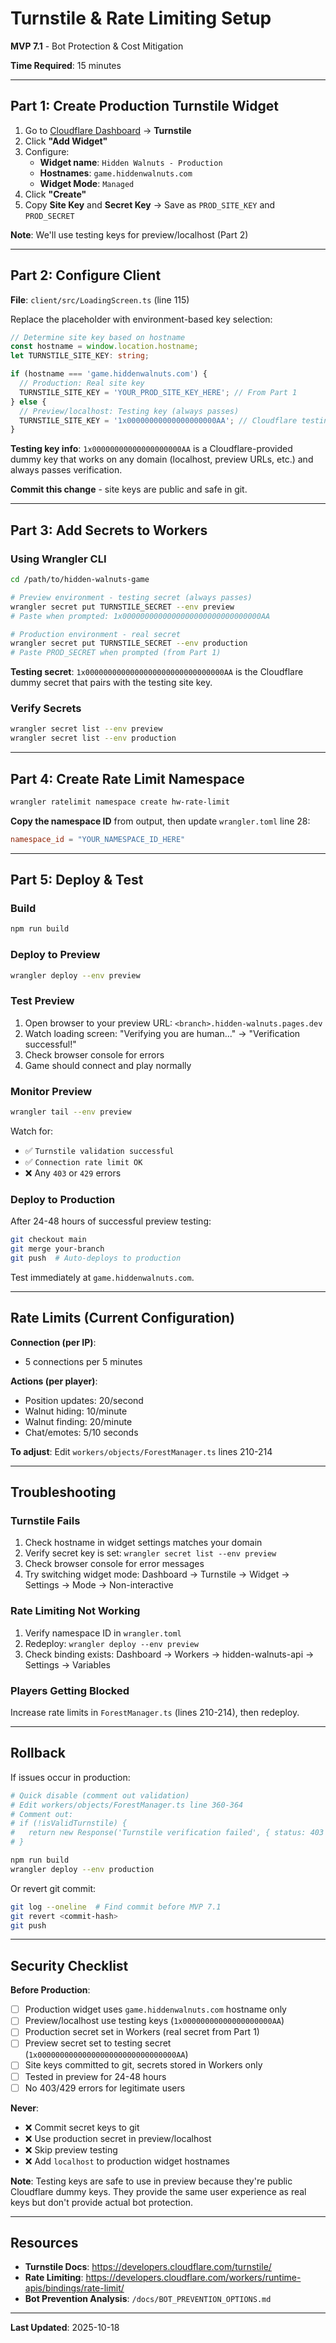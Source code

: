 # Turnstile & Rate Limiting Setup

**MVP 7.1** - Bot Protection & Cost Mitigation

**Time Required**: 15 minutes

---

## Part 1: Create Production Turnstile Widget

1. Go to [Cloudflare Dashboard](https://dash.cloudflare.com/) → **Turnstile**
2. Click **"Add Widget"**
3. Configure:
   - **Widget name**: `Hidden Walnuts - Production`
   - **Hostnames**: `game.hiddenwalnuts.com`
   - **Widget Mode**: `Managed`
4. Click **"Create"**
5. Copy **Site Key** and **Secret Key** → Save as `PROD_SITE_KEY` and `PROD_SECRET`

**Note**: We'll use testing keys for preview/localhost (Part 2)

---

## Part 2: Configure Client

**File**: `client/src/LoadingScreen.ts` (line 115)

Replace the placeholder with environment-based key selection:

```typescript
// Determine site key based on hostname
const hostname = window.location.hostname;
let TURNSTILE_SITE_KEY: string;

if (hostname === 'game.hiddenwalnuts.com') {
  // Production: Real site key
  TURNSTILE_SITE_KEY = 'YOUR_PROD_SITE_KEY_HERE'; // From Part 1
} else {
  // Preview/localhost: Testing key (always passes)
  TURNSTILE_SITE_KEY = '1x00000000000000000000AA'; // Cloudflare testing key
}
```

**Testing key info**: `1x00000000000000000000AA` is a Cloudflare-provided dummy key that works on any domain (localhost, preview URLs, etc.) and always passes verification.

**Commit this change** - site keys are public and safe in git.

---

## Part 3: Add Secrets to Workers

### Using Wrangler CLI

```bash
cd /path/to/hidden-walnuts-game

# Preview environment - testing secret (always passes)
wrangler secret put TURNSTILE_SECRET --env preview
# Paste when prompted: 1x0000000000000000000000000000000AA

# Production environment - real secret
wrangler secret put TURNSTILE_SECRET --env production
# Paste PROD_SECRET when prompted (from Part 1)
```

**Testing secret**: `1x0000000000000000000000000000000AA` is the Cloudflare dummy secret that pairs with the testing site key.

### Verify Secrets

```bash
wrangler secret list --env preview
wrangler secret list --env production
```

---

## Part 4: Create Rate Limit Namespace

```bash
wrangler ratelimit namespace create hw-rate-limit
```

**Copy the namespace ID** from output, then update `wrangler.toml` line 28:

```toml
namespace_id = "YOUR_NAMESPACE_ID_HERE"
```

---

## Part 5: Deploy & Test

### Build

```bash
npm run build
```

### Deploy to Preview

```bash
wrangler deploy --env preview
```

### Test Preview

1. Open browser to your preview URL: `<branch>.hidden-walnuts.pages.dev`
2. Watch loading screen: "Verifying you are human..." → "Verification successful!"
3. Check browser console for errors
4. Game should connect and play normally

### Monitor Preview

```bash
wrangler tail --env preview
```

Watch for:
- ✅ `Turnstile validation successful`
- ✅ `Connection rate limit OK`
- ❌ Any `403` or `429` errors

### Deploy to Production

After 24-48 hours of successful preview testing:

```bash
git checkout main
git merge your-branch
git push  # Auto-deploys to production
```

Test immediately at `game.hiddenwalnuts.com`.

---

## Rate Limits (Current Configuration)

**Connection (per IP)**:
- 5 connections per 5 minutes

**Actions (per player)**:
- Position updates: 20/second
- Walnut hiding: 10/minute
- Walnut finding: 20/minute
- Chat/emotes: 5/10 seconds

**To adjust**: Edit `workers/objects/ForestManager.ts` lines 210-214

---

## Troubleshooting

### Turnstile Fails

1. Check hostname in widget settings matches your domain
2. Verify secret key is set: `wrangler secret list --env preview`
3. Check browser console for error messages
4. Try switching widget mode: Dashboard → Turnstile → Widget → Settings → Mode → Non-interactive

### Rate Limiting Not Working

1. Verify namespace ID in `wrangler.toml`
2. Redeploy: `wrangler deploy --env preview`
3. Check binding exists: Dashboard → Workers → hidden-walnuts-api → Settings → Variables

### Players Getting Blocked

Increase rate limits in `ForestManager.ts` (lines 210-214), then redeploy.

---

## Rollback

If issues occur in production:

```bash
# Quick disable (comment out validation)
# Edit workers/objects/ForestManager.ts line 360-364
# Comment out:
# if (!isValidTurnstile) {
#   return new Response('Turnstile verification failed', { status: 403 });
# }

npm run build
wrangler deploy --env production
```

Or revert git commit:

```bash
git log --oneline  # Find commit before MVP 7.1
git revert <commit-hash>
git push
```

---

## Security Checklist

**Before Production**:
- [ ] Production widget uses `game.hiddenwalnuts.com` hostname only
- [ ] Preview/localhost use testing keys (`1x00000000000000000000AA`)
- [ ] Production secret set in Workers (real secret from Part 1)
- [ ] Preview secret set to testing secret (`1x0000000000000000000000000000000AA`)
- [ ] Site keys committed to git, secrets stored in Workers only
- [ ] Tested in preview for 24-48 hours
- [ ] No 403/429 errors for legitimate users

**Never**:
- ❌ Commit secret keys to git
- ❌ Use production secret in preview/localhost
- ❌ Skip preview testing
- ❌ Add `localhost` to production widget hostnames

**Note**: Testing keys are safe to use in preview because they're public Cloudflare dummy keys. They provide the same user experience as real keys but don't provide actual bot protection.

---

## Resources

- **Turnstile Docs**: https://developers.cloudflare.com/turnstile/
- **Rate Limiting**: https://developers.cloudflare.com/workers/runtime-apis/bindings/rate-limit/
- **Bot Prevention Analysis**: `/docs/BOT_PREVENTION_OPTIONS.md`

---

**Last Updated**: 2025-10-18
